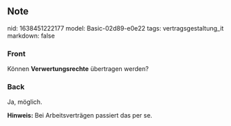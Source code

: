 ## Note
nid: 1638451222177
model: Basic-02d89-e0e22
tags: vertragsgestaltung_it
markdown: false

### Front
Können <b>Verwertungsrechte</b> übertragen werden?

### Back
Ja, möglich.

<b>Hinweis:</b>
Bei Arbeitsverträgen passiert das per se.
